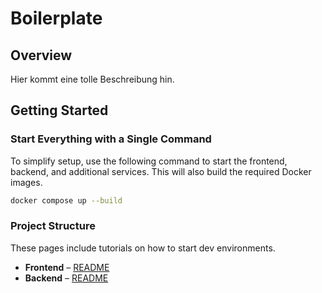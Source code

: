 # Boilerplate

## Overview

Hier kommt eine tolle Beschreibung hin.

## Getting Started

### Start Everything with a Single Command

To simplify setup, use the following command to start the frontend, backend, and additional services. This will also build the required Docker images.

```bash
docker compose up --build
```

### Project Structure

These pages include tutorials on how to start dev environments.

- **Frontend** – [README](./frontend/README.md)
- **Backend** – [README](./backend/README.md)